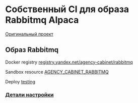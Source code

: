 # Собственный CI для образа Rabbitmq Alpaca
[Оригинальный проект](https://a.yandex-team.ru/arc/trunk/arcadia/smb/common/rmq/server)

## Образ Rabbitmq

Docker registry [registry.yandex.net/agency-cabinet/rabbitmq](https://registry.yandex.net/v2/agency-cabinet/rabbitmq/tags/list)

Sandbox resource [AGENCY_CABINET_RABBITMQ](https://a.yandex-team.ru/arc_vcs/sandbox/projects/agency_cabinet/resources)

Deploy [testing](https://deploy.yandex-team.ru/stages/agency-cabinet-backend-testing)



### [Детали настройки](https://a.yandex-team.ru/arc/trunk/arcadia/smb/common/rmq/server#detali-nastrojki)
